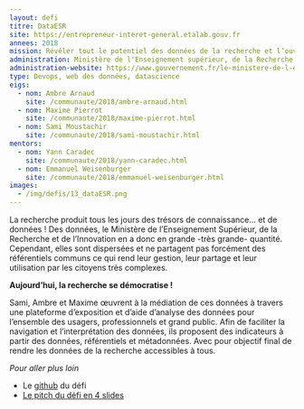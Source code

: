 ```yaml
---
layout: defi
titre: DataESR
site: https://entrepreneur-interet-general.etalab.gouv.fr
annees: 2018
mission: Révéler tout le potentiel des données de la recherche et l’ouvrir aux citoyens
administration: Ministère de l'Enseignement supérieur, de la Recherche et de l'Innovation, Département des outils d'aide à la décision
administration-website: https://www.gouvernement.fr/le-ministere-de-l-enseignement-superieur-de-la-recherche-et-de-l-innovation
type: Devops, web des données, datascience
eigs:
  - nom: Ambre Arnaud
    site: /communaute/2018/ambre-arnaud.html
  - nom: Maxime Pierrot
    site: /communaute/2018/maxime-pierrot.html
  - nom: Sami Moustachir
    site: /communaute/2018/sami-moustachir.html
mentors:
  - nom: Yann Caradec
    site: /communaute/2018/yann-caradec.html
  - nom: Emmanuel Weisenburger
    site: /communaute/2018/emmanuel-weisenburger.html
images:
  - /img/defis/13_dataESR.png
---
```


La recherche produit tous les jours des trésors de connaissance… et de
données ! Des données, le Ministère de l’Enseignement Supérieur, de la
Recherche et de l’Innovation en a donc en grande -très grande-
quantité. Cependant, elles sont dispersées et ne partagent pas
forcément des référentiels communs ce qui rend leur gestion, leur
partage et leur utilisation par les citoyens très complexes.

**Aujourd’hui, la recherche se démocratise !**

Sami, Ambre et Maxime œuvrent à la médiation de ces données à travers
une plateforme d’exposition et d’aide d’analyse des données pour
l’ensemble des usagers, professionnels et grand public. Afin de
faciliter la navigation et l’interprétation des données, ils proposent
des indicateurs à partir des données, référentiels et
métadonnées. Avec pour objectif final de rendre les données de la
recherche accessibles à tous.

_Pour aller plus loin_

* Le [github](https://github.com/entrepreneur-interet-general/dataESR) du défi
* [Le pitch du défi en 4 slides](https://www.slideshare.net/Etalab/eig-promo-2-prsentation-du-dfi-dataesr/1)
